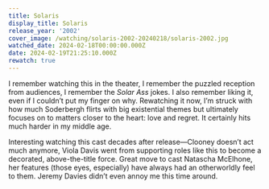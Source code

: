 ```yaml
---
title: Solaris
display_title: Solaris
release_year: '2002'
cover_image: /watching/solaris-2002-20240218/solaris-2002.jpg
watched_date: 2024-02-18T00:00:00.000Z
date: 2024-02-19T21:25:10.000Z
rewatch: true
---
```

I remember watching this in the theater, I remember the puzzled reception from audiences, I remember the _Solar Ass_ jokes. I also remember liking it, even if I couldn’t put my finger on why. Rewatching it now, I’m struck with how much Soderbergh flirts with big existential themes but ultimately focuses on to matters closer to the heart: love and regret. It certainly hits much harder in my middle age.

Interesting watching this cast decades after release—Clooney doesn’t act much anymore, Viola Davis went from supporting roles like this to become a decorated, above-the-title force. Great move to cast Natascha McElhone, her features (those eyes, especially) have always had an otherworldly feel to them. Jeremy Davies didn’t even annoy me this time around.
